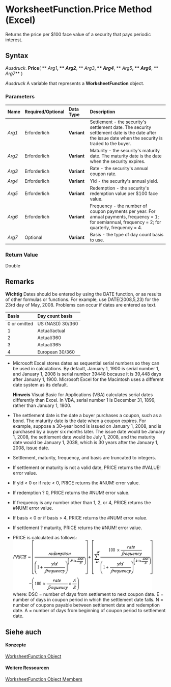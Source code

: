 
# WorksheetFunction.Price Method (Excel)

Returns the price per $100 face value of a security that pays periodic interest.


## Syntax

 _Ausdruck_. **Price**( ** _Arg1_**, ** _Arg2_**, ** _Arg3_**, ** _Arg4_**, ** _Arg5_**, ** _Arg6_**, ** _Arg7_** )

 _Ausdruck_ A variable that represents a **WorksheetFunction** object.


### Parameters



|**Name**|**Required/Optional**|**Data Type**|**Description**|
|:-----|:-----|:-----|:-----|
| _Arg1_|Erforderlich|**Variant**|Settlement - the security's settlement date. The security settlement date is the date after the issue date when the security is traded to the buyer.|
| _Arg2_|Erforderlich|**Variant**|Maturity - the security's maturity date. The maturity date is the date when the security expires.|
| _Arg3_|Erforderlich|**Variant**|Rate - the security's annual coupon rate.|
| _Arg4_|Erforderlich|**Variant**|Yld - the security's annual yield.|
| _Arg5_|Erforderlich|**Variant**|Redemption - the security's redemption value per $100 face value.|
| _Arg6_|Erforderlich|**Variant**|Frequency - the number of coupon payments per year. For annual payments, frequency = 1; for semiannual, frequency = 2; for quarterly, frequency = 4.|
| _Arg7_|Optional|**Variant**|Basis - the type of day count basis to use.|

### Return Value

Double


## Remarks


 **Wichtig**  Dates should be entered by using the DATE function, or as results of other formulas or functions. For example, use DATE(2008,5,23) for the 23rd day of May, 2008. Problems can occur if dates are entered as text.



|**Basis**|**Day count basis**|
|:-----|:-----|
|0 or omitted|US (NASD) 30/360|
|1|Actual/actual|
|2|Actual/360|
|3|Actual/365|
|4|European 30/360|

- Microsoft Excel stores dates as sequential serial numbers so they can be used in calculations. By default, January 1, 1900 is serial number 1, and January 1, 2008 is serial number 39448 because it is 39,448 days after January 1, 1900. Microsoft Excel for the Macintosh uses a different date system as its default.
    
     **Hinweis**  Visual Basic for Applications (VBA) calculates serial dates differently than Excel. In VBA, serial number 1 is December 31, 1899, rather than January 1, 1900. 
- The settlement date is the date a buyer purchases a coupon, such as a bond. The maturity date is the date when a coupon expires. For example, suppose a 30-year bond is issued on January 1, 2008, and is purchased by a buyer six months later. The issue date would be January 1, 2008, the settlement date would be July 1, 2008, and the maturity date would be January 1, 2038, which is 30 years after the January 1, 2008, issue date.
    
- Settlement, maturity, frequency, and basis are truncated to integers.
    
- If settlement or maturity is not a valid date, PRICE returns the #VALUE! error value.
    
- If yld < 0 or if rate < 0, PRICE returns the #NUM! error value.
    
- If redemption ? 0, PRICE returns the #NUM! error value.
    
- If frequency is any number other than 1, 2, or 4, PRICE returns the #NUM! error value.
    
- If basis < 0 or if basis > 4, PRICE returns the #NUM! error value.
    
- If settlement ? maturity, PRICE returns the #NUM! error value.
    
- PRICE is calculated as follows:
![](images/awfprice_ZA06051235.gif)where: DSC = number of days from settlement to next coupon date. E = number of days in coupon period in which the settlement date falls. N = number of coupons payable between settlement date and redemption date. A = number of days from beginning of coupon period to settlement date. 
    

## Siehe auch


#### Konzepte


[WorksheetFunction Object](7b1d5639-363d-632c-2cf0-2232562646b6.md)
#### Weitere Ressourcen


[WorksheetFunction Object Members](http://msdn.microsoft.com/library/6811ca87-4b53-0bff-88c9-30bf7497879a%28Office.15%29.aspx)